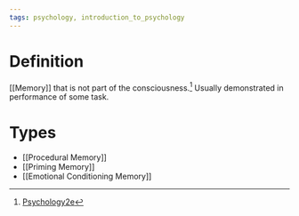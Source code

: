 ```yaml
---
tags: psychology, introduction_to_psychology
---
```


# Definition

[[Memory]] that is not part of the consciousness.[^1] Usually demonstrated in performance of some task.

# Types
- [[Procedural Memory]]
- [[Priming Memory]]
- [[Emotional Conditioning Memory]]

[^1]: [Psychology2e](zotero://open-pdf/library/items/SSTBV7L5?page=264)